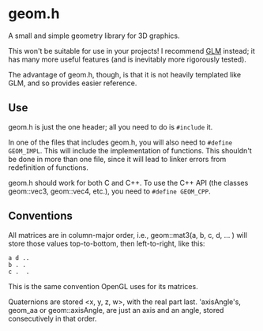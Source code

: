 # geom.h

A small and simple geometry library for 3D graphics.

This won't be suitable for use in your projects! I recommend [GLM](https://github.com/g-truc/glm) instead; it has many more useful features (and is inevitably more rigorously tested).

The advantage of geom.h, though, is that it is not heavily templated like GLM, and so provides easier reference.

## Use

geom.h is just the one header; all you need to do is `#include` it.

In one of the files that includes geom.h, you will also need to `#define GEOM_IMPL`. This will include the implementation of functions. This shouldn't be done in more than one file, since it will lead to linker errors from redefinition of functions.

geom.h should work for both C and C++. To use the C++ API (the classes geom::vec3, geom::vec4, etc.), you need to `#define GEOM_CPP`.

## Conventions

All matrices are in column-major order, i.e., geom::mat3(a, b, c, d, ... ) will store those values top-to-bottom, then left-to-right, like this:

```
a d ..
b . .
c .  .
```

This is the same convention OpenGL uses for its matrices.

Quaternions are stored <x, y, z, w>, with the real part last.
'axisAngle's, geom_aa or geom::axisAngle, are just an axis and an angle, stored consecutively in that order.